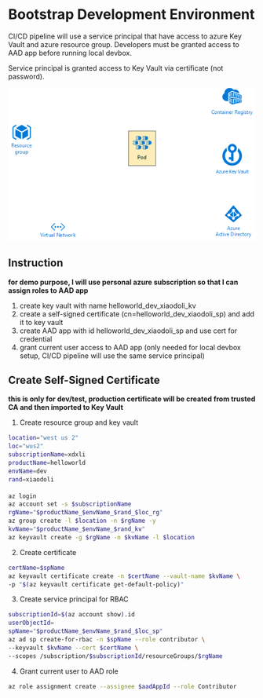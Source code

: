 # Bootstrap Development Environment

CI/CD pipeline will use a service principal that have access to azure Key Vault and azure resource group. Developers must be granted access to AAD app before running local devbox.

Service principal is granted access to Key Vault via certificate (not password).

![layout](env.png)

## Instruction

__for demo purpose, I will use personal azure subscription so that I can assign roles to AAD app__

1. create key vault with name helloworld_dev_xiaodoli_kv
2. create a self-signed certificate (cn=helloworld_dev_xiaodoli_sp) and add it to key vault
3. create AAD app with id helloworld_dev_xiaodoli_sp and use cert for credential
4. grant current user access to AAD app (only needed for local devbox setup, CI/CD pipeline will use the same service principal)

## Create Self-Signed Certificate

__this is only for dev/test, production certificate will be created from trusted CA and then imported to Key Vault__

1. Create resource group and key vault 
``` bash
location="west us 2"
loc="wus2"
subscriptionName=xdxli
productName=helloworld
envName=dev
rand=xiaodoli

az login
az account set -s $subscriptionName
rgName="$productName_$envName_$rand_$loc_rg"
az group create -l $location -n $rgName -y
kvName="$productName_$envName_$rand_kv"
az keyvault create -g $rgName -n $kvName -l $location
```

2. Create certificate
``` bash
certName=$spName
az keyvault certificate create -n $certName --vault-name $kvName \
-p "$(az keyvault certificate get-default-policy)"

```

3. Create service principal for RBAC
``` bash
subscriptionId=$(az account show).id
userObjectId=
spName="$productName_$envName_$rand_$loc_sp"
az ad sp create-for-rbac -n $spName --role contributor \
--keyvault $kvName --cert $certName \
--scopes /subscription/$subscriptionId/resourceGroups/$rgName
```

4. Grant current user to AAD role
``` bash
az role assignment create --assignee $aadAppId --role Contributor